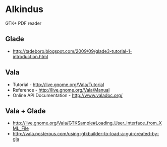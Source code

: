 # Alkindus
GTK+ PDF reader

## Glade
* http://tadeboro.blogspot.com/2009/09/glade3-tutorial-1-introduction.html

## Vala
* Tutorial - http://live.gnome.org/Vala/Tutorial
* Reference - http://live.gnome.org/Vala/Manual
* Online API Documentation - http://www.valadoc.org/

## Vala + Glade
* http://live.gnome.org/Vala/GTKSample#Loading_User_Interface_from_XML_File
* http://vala.posterous.com/using-gtkbuilder-to-load-a-gui-created-by-gla
